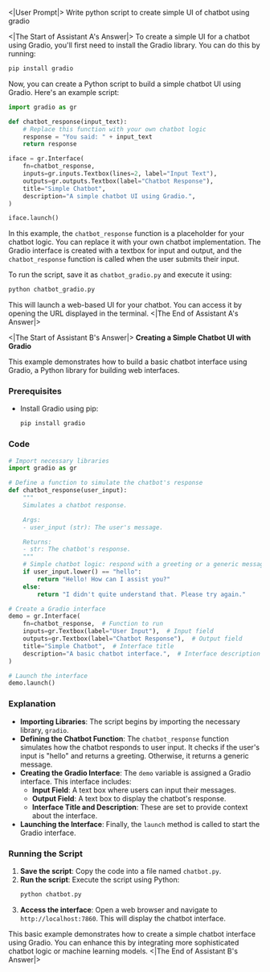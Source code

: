 <|User Prompt|>
Write python script to create simple UI of chatbot using gradio 

<|The Start of Assistant A's Answer|>
To create a simple UI for a chatbot using Gradio, you'll first need to install the Gradio library. You can do this by running:

```bash
pip install gradio
```

Now, you can create a Python script to build a simple chatbot UI using Gradio. Here's an example script:

```python
import gradio as gr

def chatbot_response(input_text):
    # Replace this function with your own chatbot logic
    response = "You said: " + input_text
    return response

iface = gr.Interface(
    fn=chatbot_response,
    inputs=gr.inputs.Textbox(lines=2, label="Input Text"),
    outputs=gr.outputs.Textbox(label="Chatbot Response"),
    title="Simple Chatbot",
    description="A simple chatbot UI using Gradio.",
)

iface.launch()
```

In this example, the `chatbot_response` function is a placeholder for your chatbot logic. You can replace it with your own chatbot implementation. The Gradio interface is created with a textbox for input and output, and the `chatbot_response` function is called when the user submits their input.

To run the script, save it as `chatbot_gradio.py` and execute it using:

```bash
python chatbot_gradio.py
```

This will launch a web-based UI for your chatbot. You can access it by opening the URL displayed in the terminal.
<|The End of Assistant A's Answer|>

<|The Start of Assistant B's Answer|>
**Creating a Simple Chatbot UI with Gradio**

This example demonstrates how to build a basic chatbot interface using Gradio, a Python library for building web interfaces.

### Prerequisites

- Install Gradio using pip:
  ```bash
  pip install gradio
  ```

### Code

```python
# Import necessary libraries
import gradio as gr

# Define a function to simulate the chatbot's response
def chatbot_response(user_input):
    """
    Simulates a chatbot response.

    Args:
    - user_input (str): The user's message.

    Returns:
    - str: The chatbot's response.
    """
    # Simple chatbot logic: respond with a greeting or a generic message
    if user_input.lower() == "hello":
        return "Hello! How can I assist you?"
    else:
        return "I didn't quite understand that. Please try again."

# Create a Gradio interface
demo = gr.Interface(
    fn=chatbot_response,  # Function to run
    inputs=gr.Textbox(label="User Input"),  # Input field
    outputs=gr.Textbox(label="Chatbot Response"),  # Output field
    title="Simple Chatbot",  # Interface title
    description="A basic chatbot interface.",  # Interface description
)

# Launch the interface
demo.launch()
```

### Explanation

- **Importing Libraries**: The script begins by importing the necessary library, `gradio`.
- **Defining the Chatbot Function**: The `chatbot_response` function simulates how the chatbot responds to user input. It checks if the user's input is "hello" and returns a greeting. Otherwise, it returns a generic message.
- **Creating the Gradio Interface**: The `demo` variable is assigned a Gradio interface. This interface includes:
  - **Input Field**: A text box where users can input their messages.
  - **Output Field**: A text box to display the chatbot's response.
  - **Interface Title and Description**: These are set to provide context about the interface.
- **Launching the Interface**: Finally, the `launch` method is called to start the Gradio interface.

### Running the Script

1. **Save the script**: Copy the code into a file named `chatbot.py`.
2. **Run the script**: Execute the script using Python:
   ```bash
   python chatbot.py
   ```
3. **Access the interface**: Open a web browser and navigate to `http://localhost:7860`. This will display the chatbot interface.

This basic example demonstrates how to create a simple chatbot interface using Gradio. You can enhance this by integrating more sophisticated chatbot logic or machine learning models.
<|The End of Assistant B's Answer|>